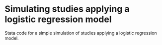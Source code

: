 # Simulating studies applying a logistic regression model 
Stata code for a simple simulation of studies applying a logistic regression model. 
